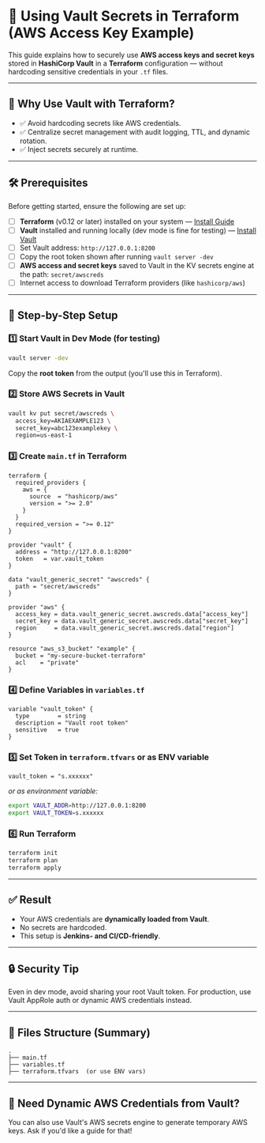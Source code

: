 # 🔐 Using Vault Secrets in Terraform (AWS Access Key Example)

This guide explains how to securely use **AWS access keys and secret keys** stored in **HashiCorp Vault** in a **Terraform** configuration — without hardcoding sensitive credentials in your `.tf` files.

---

## 📌 Why Use Vault with Terraform?

* ✅ Avoid hardcoding secrets like AWS credentials.
* ✅ Centralize secret management with audit logging, TTL, and dynamic rotation.
* ✅ Inject secrets securely at runtime.

---

## 🛠 Prerequisites

Before getting started, ensure the following are set up:

* [ ] **Terraform** (v0.12 or later) installed on your system — [Install Guide](https://developer.hashicorp.com/terraform/downloads)
* [ ] **Vault** installed and running locally (dev mode is fine for testing) — [Install Vault](https://developer.hashicorp.com/vault/downloads)
* [ ] Set Vault address: `http://127.0.0.1:8200`
* [ ] Copy the root token shown after running `vault server -dev`
* [ ] **AWS access and secret keys** saved to Vault in the KV secrets engine at the path: `secret/awscreds`
* [ ] Internet access to download Terraform providers (like `hashicorp/aws`)

---

## 🔧 Step-by-Step Setup

### 1️⃣ Start Vault in Dev Mode (for testing)

```bash
vault server -dev
```

Copy the **root token** from the output (you'll use this in Terraform).

### 2️⃣ Store AWS Secrets in Vault

```bash
vault kv put secret/awscreds \
  access_key=AKIAEXAMPLE123 \
  secret_key=abc123examplekey \
  region=us-east-1
```

### 3️⃣ Create `main.tf` in Terraform

```hcl
terraform {
  required_providers {
    aws = {
      source  = "hashicorp/aws"
      version = ">= 2.0"
    }
  }
  required_version = ">= 0.12"
}

provider "vault" {
  address = "http://127.0.0.1:8200"
  token   = var.vault_token
}

data "vault_generic_secret" "awscreds" {
  path = "secret/awscreds"
}

provider "aws" {
  access_key = data.vault_generic_secret.awscreds.data["access_key"]
  secret_key = data.vault_generic_secret.awscreds.data["secret_key"]
  region     = data.vault_generic_secret.awscreds.data["region"]
}

resource "aws_s3_bucket" "example" {
  bucket = "my-secure-bucket-terraform"
  acl    = "private"
}
```

### 4️⃣ Define Variables in `variables.tf`

```hcl
variable "vault_token" {
  type        = string
  description = "Vault root token"
  sensitive   = true
}
```

### 5️⃣ Set Token in `terraform.tfvars` or as ENV variable

```hcl
vault_token = "s.xxxxxx"
```

*or as environment variable:*

```bash
export VAULT_ADDR=http://127.0.0.1:8200
export VAULT_TOKEN=s.xxxxxx
```

### 6️⃣ Run Terraform

```bash
terraform init
terraform plan
terraform apply
```

---

## ✅ Result

* Your AWS credentials are **dynamically loaded from Vault**.
* No secrets are hardcoded.
* This setup is **Jenkins- and CI/CD-friendly**.

---

## 🔒 Security Tip

Even in dev mode, avoid sharing your root Vault token. For production, use Vault AppRole auth or dynamic AWS credentials instead.

---

## 📁 Files Structure (Summary)

```
.
├── main.tf
├── variables.tf
├── terraform.tfvars  (or use ENV vars)
```

---

## 💬 Need Dynamic AWS Credentials from Vault?

You can also use Vault's AWS secrets engine to generate temporary AWS keys. Ask if you'd like a guide for that!

